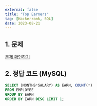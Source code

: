 ```yaml
---
external: false
title: "Top Earners"
tag: [Hackerrank, SQL]
date: 2023-08-21
---
```


## 1. 문제

[문제 확인하기](https://www.hackerrank.com/challenges/earnings-of-employees/problem?isFullScreen=true&h_r=next-challenge&h_v=zen)

## 2. 정답 코드 (MySQL)

```sql
SELECT (MONTHS*SALARY) AS EARN, COUNT(*)
FROM EMPLOYEE
GROUP BY EARN
ORDER BY EARN DESC LIMIT 1;
```
